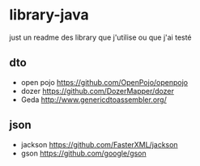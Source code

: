 # library-java
just un readme des library que j'utilise ou que j'ai testé



## dto

- open pojo https://github.com/OpenPojo/openpojo
- dozer https://github.com/DozerMapper/dozer
- Geda http://www.genericdtoassembler.org/

## json

- jackson https://github.com/FasterXML/jackson
- gson https://github.com/google/gson
